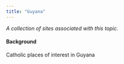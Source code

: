 ```yaml
---
title: "Guyana"
---
```



*A collection of sites associated with this topic.*

#### Background

Catholic places of interest in Guyana


